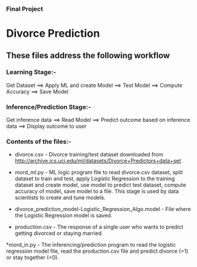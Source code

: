 ### Final Project
# Divorce Prediction

## These files address the following workflow

### Learning Stage:-
Get Dataset ==> Apply ML and create Model ==> Test Model ==> Compute Accuracy ==> Save Model

### Inference/Prediction Stage:-
Get inference data ==> Read Model ==> Predict outcome based on inference data ==> Display outcome to user

### Contents of the files:-
* divorce.csv - Divorce training/test dataset downloaded from http://archive.ics.uci.edu/ml/datasets/Divorce+Predictors+data+set

* mord_ml.py - ML logic program file to read divorce.csv dataset, split dataset to train and test, apply Logistic Regression to the training dataset and create model, use model to predict test dataset, compute accuracy of model, save model to a file. This stage is used by data scientists to create and tune models.

* divorce_prediction_model-Logistic_Regression_Algo.model - File where the Logistic Regression model is saved.

* production.csv - The response of a single user who wants to predict getting divorced or staying married.

*mord_in.py - The inferencing/prediction program to read the logistic regression model file, read the production.csv file and predict divorce (=1) or stay together (=0).
